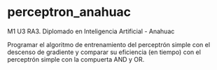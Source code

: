 # perceptron_anahuac
M1 U3 RA3. Diplomado en Inteligencia Artificial - Anahuac

Programar el algoritmo de entrenamiento del perceptrón simple con el descenso de gradiente y comparar su eficiencia (en tiempo) con el perceptrón simple con la compuerta AND y OR.
